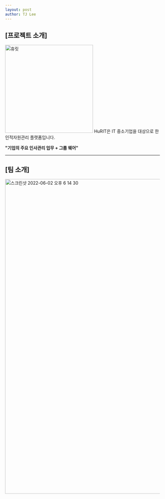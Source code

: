 ```yaml
---
layout: post
author: TJ Lee
---
```


## \[프로젝트 소개\]   
<img width="286" alt="휴릿" src="https://user-images.githubusercontent.com/106723546/171598234-cba74236-2260-4505-8755-1eca31f159fa.png">   
HuRIT은 IT 중소기업을 대상으로 한 인적자원관리 플랫폼입니다.   
   
**\"기업의 주요 인사관리 업무 + 그룹 웨어\"**   

***
   
## [팀 소개]   
<img width="1022" alt="스크린샷 2022-06-02 오후 6 14 30" src="https://user-images.githubusercontent.com/106723546/171597570-9e45a9f4-a55d-4f3c-a8c3-f5fa6e447ec9.png">   
